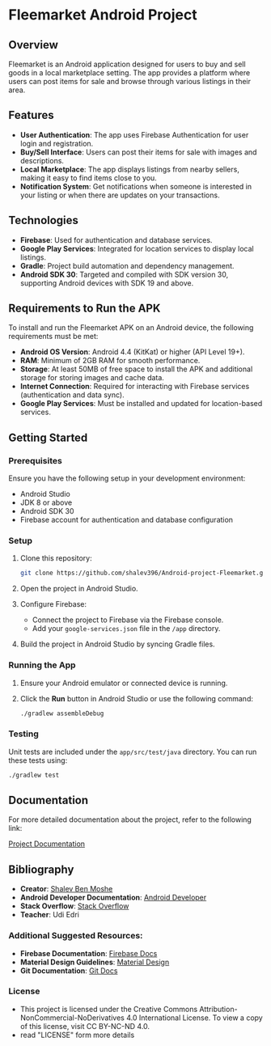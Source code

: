 
# Fleemarket Android Project

## Overview

Fleemarket is an Android application designed for users to buy and sell goods in a local marketplace setting. The app provides a platform where users can post items for sale and browse through various listings in their area.

## Features

- **User Authentication**: The app uses Firebase Authentication for user login and registration.
- **Buy/Sell Interface**: Users can post their items for sale with images and descriptions.
- **Local Marketplace**: The app displays listings from nearby sellers, making it easy to find items close to you.
- **Notification System**: Get notifications when someone is interested in your listing or when there are updates on your transactions.

## Technologies

- **Firebase**: Used for authentication and database services.
- **Google Play Services**: Integrated for location services to display local listings.
- **Gradle**: Project build automation and dependency management.
- **Android SDK 30**: Targeted and compiled with SDK version 30, supporting Android devices with SDK 19 and above.

## Requirements to Run the APK

To install and run the Fleemarket APK on an Android device, the following requirements must be met:

- **Android OS Version**: Android 4.4 (KitKat) or higher (API Level 19+).
- **RAM**: Minimum of 2GB RAM for smooth performance.
- **Storage**: At least 50MB of free space to install the APK and additional storage for storing images and cache data.
- **Internet Connection**: Required for interacting with Firebase services (authentication and data sync).
- **Google Play Services**: Must be installed and updated for location-based services.

## Getting Started

### Prerequisites

Ensure you have the following setup in your development environment:

- Android Studio
- JDK 8 or above
- Android SDK 30
- Firebase account for authentication and database configuration

### Setup

1. Clone this repository:

   ```bash
   git clone https://github.com/shalev396/Android-project-Fleemarket.git
   ```

2. Open the project in Android Studio.

3. Configure Firebase:
   - Connect the project to Firebase via the Firebase console.
   - Add your `google-services.json` file in the `/app` directory.

4. Build the project in Android Studio by syncing Gradle files.

### Running the App

1. Ensure your Android emulator or connected device is running.
2. Click the **Run** button in Android Studio or use the following command:

   ```bash
   ./gradlew assembleDebug
   ```

### Testing

Unit tests are included under the `app/src/test/java` directory. You can run these tests using:

```bash
./gradlew test
```

## Documentation

For more detailed documentation about the project, refer to the following link:

[Project Documentation](https://drive.google.com/file/d/1IVy8UH4-iJH0NDL1GWuAWypQPNOgVeLm/view?usp=drive_link)

## Bibliography

- **Creator**: [Shalev Ben Moshe](https://github.com/shalev396)
- **Android Developer Documentation**: [Android Developer](https://developer.android.com/develop)
- **Stack Overflow**: [Stack Overflow](https://stackoverflow.com/)
- **Teacher**: Udi Edri

### Additional Suggested Resources:
- **Firebase Documentation**: [Firebase Docs](https://firebase.google.com/docs)
- **Material Design Guidelines**: [Material Design](https://m2.material.io/design/guidelines-overview)
- **Git Documentation**: [Git Docs](https://git-scm.com/doc)

### License

- This project is licensed under the Creative Commons Attribution-NonCommercial-NoDerivatives 4.0 International License. To view a copy of this license, visit CC BY-NC-ND 4.0.
- read "LICENSE" form more details
